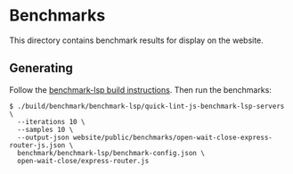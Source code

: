 # Benchmarks

This directory contains benchmark results for display on the website.

## Generating

Follow the [benchmark-lsp build
instructions](../../../benchmark/benchmark-lsp/README.md). Then run the
benchmarks:

    $ ./build/benchmark/benchmark-lsp/quick-lint-js-benchmark-lsp-servers \
      --iterations 10 \
      --samples 10 \
      --output-json website/public/benchmarks/open-wait-close-express-router-js.json \
      benchmark/benchmark-lsp/benchmark-config.json \
      open-wait-close/express-router.js
